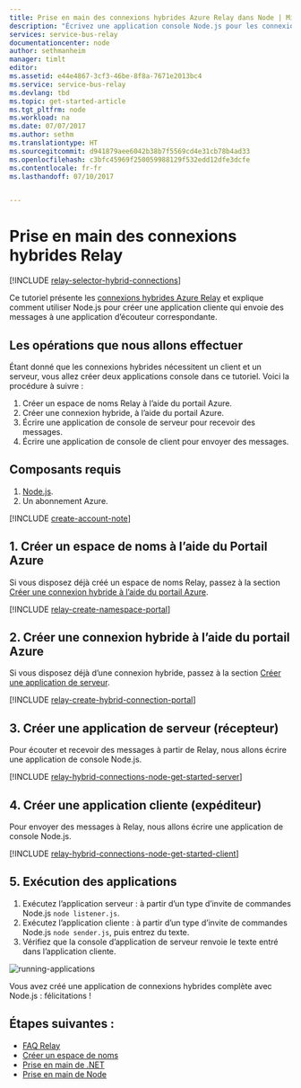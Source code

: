 ```yaml
---
title: Prise en main des connexions hybrides Azure Relay dans Node | Microsoft Docs
description: "Écrivez une application console Node.js pour les connexions hybrides Azure Relay."
services: service-bus-relay
documentationcenter: node
author: sethmanheim
manager: timlt
editor: 
ms.assetid: e44e4867-3cf3-46be-8f8a-7671e2013bc4
ms.service: service-bus-relay
ms.devlang: tbd
ms.topic: get-started-article
ms.tgt_pltfrm: node
ms.workload: na
ms.date: 07/07/2017
ms.author: sethm
ms.translationtype: HT
ms.sourcegitcommit: d941879aee6042b38b7f5569cd4e31cb78b4ad33
ms.openlocfilehash: c3bfc45969f250059988129f532edd12dfe3dcfe
ms.contentlocale: fr-fr
ms.lasthandoff: 07/10/2017


---
```

# <a name="get-started-with-relay-hybrid-connections"></a>Prise en main des connexions hybrides Relay

[!INCLUDE [relay-selector-hybrid-connections](../../includes/relay-selector-hybrid-connections.md)]

Ce tutoriel présente les [connexions hybrides Azure Relay](relay-what-is-it.md#hybrid-connections) et explique comment utiliser Node.js pour créer une application cliente qui envoie des messages à une application d’écouteur correspondante. 

## <a name="what-will-be-accomplished"></a>Les opérations que nous allons effectuer

Étant donné que les connexions hybrides nécessitent un client et un serveur, vous allez créer deux applications console dans ce tutoriel. Voici la procédure à suivre :

1. Créer un espace de noms Relay à l’aide du portail Azure.
2. Créer une connexion hybride, à l’aide du portail Azure.
3. Écrire une application de console de serveur pour recevoir des messages.
4. Écrire une application de console de client pour envoyer des messages.

## <a name="prerequisites"></a>Composants requis

1. [Node.js](https://nodejs.org/en/).
2. Un abonnement Azure.

[!INCLUDE [create-account-note](../../includes/create-account-note.md)]

## <a name="1-create-a-namespace-using-the-azure-portal"></a>1. Créer un espace de noms à l’aide du Portail Azure

Si vous disposez déjà créé un espace de noms Relay, passez à la section [Créer une connexion hybride à l’aide du portail Azure](#2-create-a-hybrid-connection-using-the-azure-portal).

[!INCLUDE [relay-create-namespace-portal](../../includes/relay-create-namespace-portal.md)]

## <a name="2-create-a-hybrid-connection-using-the-azure-portal"></a>2. Créer une connexion hybride à l’aide du portail Azure

Si vous disposez déjà d’une connexion hybride, passez à la section [Créer une application de serveur](#3-create-a-server-application-listener).

[!INCLUDE [relay-create-hybrid-connection-portal](../../includes/relay-create-hybrid-connection-portal.md)]

## <a name="3-create-a-server-application-listener"></a>3. Créer une application de serveur (récepteur)

Pour écouter et recevoir des messages à partir de Relay, nous allons écrire une application de console Node.js.

[!INCLUDE [relay-hybrid-connections-node-get-started-server](../../includes/relay-hybrid-connections-node-get-started-server.md)]

## <a name="4-create-a-client-application-sender"></a>4. Créer une application cliente (expéditeur)

Pour envoyer des messages à Relay, nous allons écrire une application de console Node.js.

[!INCLUDE [relay-hybrid-connections-node-get-started-client](../../includes/relay-hybrid-connections-node-get-started-client.md)]

## <a name="5-run-the-applications"></a>5. Exécution des applications

1. Exécutez l’application serveur : à partir d’un type d’invite de commandes Node.js `node listener.js`.
2. Exécutez l’application cliente : à partir d’un type d’invite de commandes Node.js `node sender.js`, puis entrez du texte.
3. Vérifiez que la console d’application de serveur renvoie le texte entré dans l’application cliente.

![running-applications](./media/relay-hybrid-connections-node-get-started/running-applications.png)

Vous avez créé une application de connexions hybrides complète avec Node.js : félicitations !

## <a name="next-steps"></a>Étapes suivantes :

* [FAQ Relay](relay-faq.md)
* [Créer un espace de noms](relay-create-namespace-portal.md)
* [Prise en main de .NET](relay-hybrid-connections-dotnet-get-started.md)
* [Prise en main de Node](relay-hybrid-connections-node-get-started.md)


